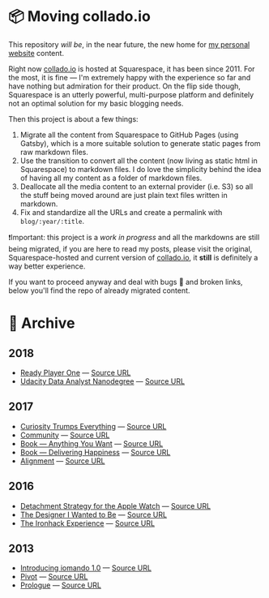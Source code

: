 # 📦 Moving collado.io

This repository *will be*, in the near future, the new home for [my personal website](https://collado.io) content.

Right now [collado.io](https://collado.io) is hosted at Squarespace, it has been since 2011. For the most, it is fine — I'm extremely happy with the experience so far and have nothing but admiration for their product. On the flip side though, Squarespace is an utterly powerful, multi-purpose platform and definitely not an optimal solution for my basic blogging needs.

Then this project is about a few things:

1. Migrate all the content from Squarespace to GitHub Pages (using Gatsby), which is a more suitable solution to generate static pages from raw markdown files.
2. Use the transition to convert all the content (now living as static html in Squarespace) to markdown files. I do love the simplicity behind the idea of having all my content as a folder of markdown files.
3. Deallocate all the media content to an external provider (i.e. S3) so all the stuff being moved around are just plain text files written in markdown.
4. Fix and standardize all the URLs and create a permalink with `blog/:year/:title`.

❗Important: this project is a *work in progress* and all the markdowns are still being migrated, if you are here to read my posts, please visit the  original, Squarespace-hosted and current version of [collado.io](https://collado.io), it **still** is definitely a way better experience.

If you want to proceed anyway and deal with bugs 🐛 and broken links, below you'll find the repo of already migrated content.

# 💾 Archive
## 2018
* [Ready Player One](posts/2018/ready-player-one.md) — [Source URL](https://collado.io/blog/2018/ready-player-one)
* [Udacity Data Analyst Nanodegree](posts/2018/udacity-dand.md) — [Source URL](https://collado.io/blog/2018/udacity-dand)

## 2017
* [Curiosity Trumps Everything](posts/2017/curiosity.md) — [Source URL](https://collado.io/blog/2017/curiosity)
* [Community](posts/2017/community.md) — [Source URL](https://collado.io/blog/2017/community)
* [Book — Anything You Want](posts/2017/anything.md) — [Source URL](https://collado.io/blog/2017/anything)
* [Book — Delivering Happiness](posts/2017/happiness.md) — [Source URL](https://collado.io/blog/2017/happiness)
* [Alignment](posts/2017/alignment.md) — [Source URL](https://collado.io/blog/2017/alignment)

## 2016
* [Detachment Strategy for the Apple Watch](posts/2016/detachment-apple-watch.md) — [Source URL](https://collado.io/blog/2016/detachment-apple-watch)
* [The Designer I Wanted to Be](posts/2016/ux-designer.md) — [Source URL](https://collado.io/blog/2016/design)
* [The Ironhack Experience](posts/2016/ironhack-experience.md) — [Source URL](https://collado.io/blog/2016/3/30/the-ironhack-experience)

## 2013
* [Introducing iomando 1.0](/posts/2013/iomando-10/) — [Source URL](https://collado.io/blog/2013/2/23/introducing-iomando-v10)
* [Pivot](/posts/2013/pivot/) — [Source URL](https://collado.io/blog/2013/pivot)
* [Prologue](/posts/2013/prologue/) — [Source URL](https://collado.io/blog/2013/prologue)

